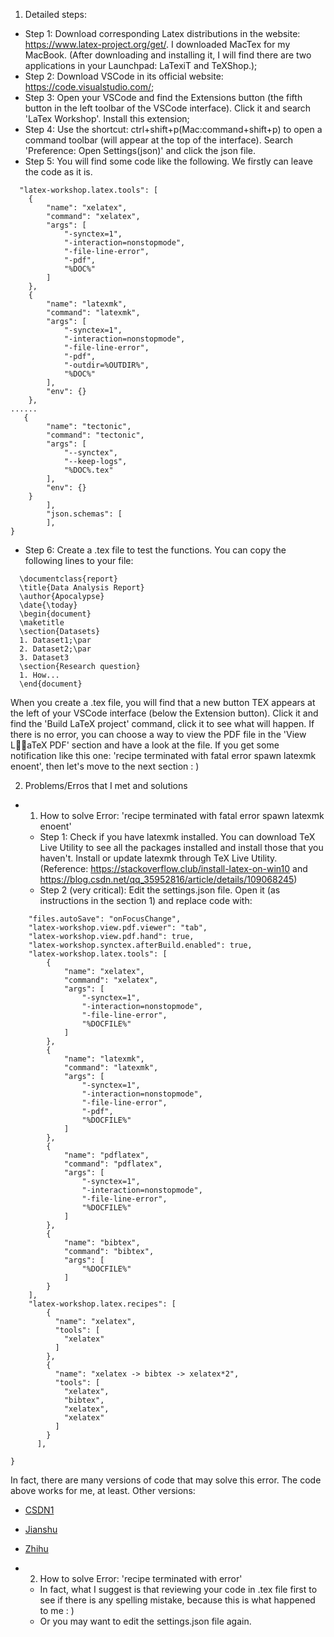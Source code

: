 1. Detailed steps:
  - Step 1: Download corresponding Latex distributions in the website: https://www.latex-project.org/get/. I downloaded MacTex for my MacBook. (After downloading and installing it, I will find there are two applications in your Launchpad: LaTexiT and TeXShop.);
  - Step 2: Download VSCode in its official website: https://code.visualstudio.com/;
  - Step 3: Open your VSCode and find the Extensions button (the fifth button in the left toolbar of the VSCode interface). Click it and search 'LaTex Workshop'. Install this extension;
  - Step 4: Use the shortcut: ctrl+shift+p(Mac:command+shift+p) to open a command toolbar (will appear at the top of the interface). Search 'Preference: Open Settings(json)' and click the json file.
  - Step 5: You will find some code like the following. We firstly can leave the code as it is.

```
  "latex-workshop.latex.tools": [
    {
        "name": "xelatex",
        "command": "xelatex",
        "args": [
            "-synctex=1",
            "-interaction=nonstopmode",
            "-file-line-error",
            "-pdf",
            "%DOC%"
        ]
    },
    {
        "name": "latexmk",
        "command": "latexmk",
        "args": [
            "-synctex=1",
            "-interaction=nonstopmode",
            "-file-line-error",
            "-pdf",
            "-outdir=%OUTDIR%",
            "%DOC%"
        ],
        "env": {}
    },
......
   {
        "name": "tectonic",
        "command": "tectonic",
        "args": [
            "--synctex",
            "--keep-logs",
            "%DOC%.tex"
        ],
        "env": {}
    }
        ],
        "json.schemas": [
        ],
}
```

  - Step 6: Create a .tex file to test the functions. You can copy the following lines to your file:

```
  \documentclass{report}
  \title{Data Analysis Report}
  \author{Apocalypse}
  \date{\today}
  \begin{document}
  \maketitle
  \section{Datasets}
  1. Dataset1;\par
  2. Dataset2;\par
  3. Dataset3
  \section{Research question}
  1. How... 
  \end{document}
```

  When you create a .tex file, you will find that a new button TEX appears at the left of your VSCode interface (below the Extension button). Click it and find the 'Build LaTeX project' command, click it to see what will happen. If there is no error, you can choose a way to view the PDF file in the 'View LaTeX PDF' section and have a look at the file. If you get some notification like this one: 'recipe terminated with fatal error spawn latexmk enoent', then let's move to the next section : )

2. Problems/Erros that I met and solutions
  - 1) How to solve Error: 'recipe terminated with fatal error spawn latexmk enoent'
    - Step 1: Check if you have latexmk installed. You can download TeX Live Utility to see all the packages installed and install those that you haven't. Install or update latexmk through TeX Live Utility. (Reference: https://stackoverflow.club/install-latex-on-win10 and https://blog.csdn.net/qq_35952816/article/details/109068245)
    - Step 2 (very critical): Edit the settings.json file. Open it (as instructions in the section 1) and replace code with:

```
    "files.autoSave": "onFocusChange",
    "latex-workshop.view.pdf.viewer": "tab",
    "latex-workshop.view.pdf.hand": true,
    "latex-workshop.synctex.afterBuild.enabled": true,
    "latex-workshop.latex.tools": [
        {
            "name": "xelatex",
            "command": "xelatex",
            "args": [
                "-synctex=1",
                "-interaction=nonstopmode",
                "-file-line-error",
                "%DOCFILE%"
            ]
        },
        {
            "name": "latexmk",
            "command": "latexmk",
            "args": [
                "-synctex=1",
                "-interaction=nonstopmode",
                "-file-line-error",
                "-pdf",
                "%DOCFILE%"
            ]
        },
        {
            "name": "pdflatex",
            "command": "pdflatex",
            "args": [
                "-synctex=1",
                "-interaction=nonstopmode",
                "-file-line-error",
                "%DOCFILE%"
            ]
        },
        {
            "name": "bibtex",
            "command": "bibtex",
            "args": [
                "%DOCFILE%"
            ]
        }
    ],
    "latex-workshop.latex.recipes": [
        {
          "name": "xelatex",
          "tools": [
            "xelatex"
          ]
        },
        {
          "name": "xelatex -> bibtex -> xelatex*2",
          "tools": [
            "xelatex",
            "bibtex",
            "xelatex",
            "xelatex"
          ]
        }
      ],
      
}
```

In fact, there are many versions of code that may solve this error. The code above works for me, at least. Other versions:
- [CSDN1](https://blog.csdn.net/qq_41207620/article/details/108753001?utm_medium=distribute.pc_relevant.none-task-blog-BlogCommendFromMachineLearnPai2-2.control&depth_1-utm_source=distribute.pc_relevant.none-task-blog-BlogCommendFromMachineLearnPai2-2.control)
- [Jianshu](https://www.jianshu.com/p/538856b3e5c0)   
- [Zhihu](https://zhuanlan.zhihu.com/p/120815558)

- 2) How to solve Error: 'recipe terminated with error'
  - In fact, what I suggest is that reviewing your code in .tex file first to see if there is any spelling mistake, because this is what happened to me : )
  - Or you may want to edit the settings.json file again.

     